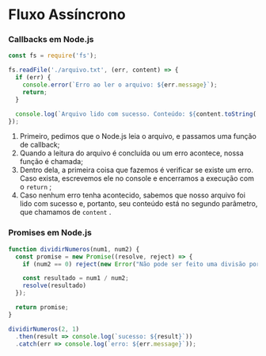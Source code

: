 # Fluxo Assíncrono

### Callbacks em Node.js

```javascript
const fs = require('fs');

fs.readFile('./arquivo.txt', (err, content) => {
  if (err) {
    console.error(`Erro ao ler o arquivo: ${err.message}`);
    return;
  }

  console.log(`Arquivo lido com sucesso. Conteúdo: ${content.toString('utf8')}`);
});
```

1. Primeiro, pedimos que o Node.js leia o arquivo, e passamos uma função de callback;
2. Quando a leitura do arquivo é concluída ou um erro acontece, nossa função é chamada;
3. Dentro dela, a primeira coisa que fazemos é verificar se existe um erro. Caso exista, escrevemos ele no console e encerramos a execução com o `return` ;
4. Caso nenhum erro tenha acontecido, sabemos que nosso arquivo foi lido com sucesso e, portanto, seu conteúdo está no segundo parâmetro, que chamamos de `content` .

### Promises em Node.js

```javascript
function dividirNumeros(num1, num2) {
  const promise = new Promise((resolve, reject) => {
    if (num2 == 0) reject(new Error("Não pode ser feito uma divisão por zero"));

    const resultado = num1 / num2;
    resolve(resultado)
  });

  return promise;
}

dividirNumeros(2, 1)
  .then(result => console.log(`sucesso: ${result}`))
  .catch(err => console.log(`erro: ${err.message}`));
```

